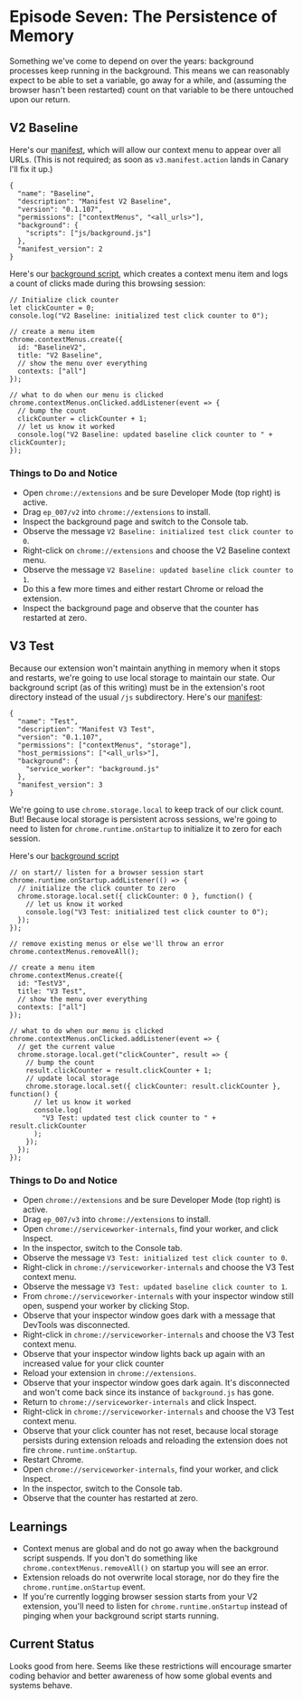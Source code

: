 # Episode Seven: The Persistence of Memory

Something we've come to depend on over the years: background processes keep running in the background. This means we can reasonably expect to be able to set a variable, go away for a while, and (assuming the browser hasn't been restarted) count on that variable to be there untouched upon our return.

## V2 Baseline

Here's our [manifest](https://github.com/kentbrew/learning-manifest-v3/blob/master/ep_007/v2/manifest.json), which will allow our context menu to appear over all URLs. (This is not required; as soon as `v3.manifest.action` lands in Canary I'll fix it up.)

```
{
  "name": "Baseline",
  "description": "Manifest V2 Baseline",
  "version": "0.1.107",
  "permissions": ["contextMenus", "<all_urls>"],
  "background": {
    "scripts": ["js/background.js"]
  },
  "manifest_version": 2
}
```

Here's our [background script](https://github.com/kentbrew/learning-manifest-v3/blob/master/ep_007/v2/js/background.js), which creates a context menu item and logs a count of clicks made during this browsing session:

```
// Initialize click counter
let clickCounter = 0;
console.log("V2 Baseline: initialized test click counter to 0");

// create a menu item
chrome.contextMenus.create({
  id: "BaselineV2",
  title: "V2 Baseline",
  // show the menu over everything
  contexts: ["all"]
});

// what to do when our menu is clicked
chrome.contextMenus.onClicked.addListener(event => {
  // bump the count
  clickCounter = clickCounter + 1;
  // let us know it worked
  console.log("V2 Baseline: updated baseline click counter to " + clickCounter);
});
```

### Things to Do and Notice

- Open `chrome://extensions` and be sure Developer Mode (top right) is active.
- Drag `ep_007/v2` into `chrome://extensions` to install.
- Inspect the background page and switch to the Console tab.
- Observe the message `V2 Baseline: initialized test click counter to 0`.
- Right-click on `chrome://extensions` and choose the V2 Baseline context menu.
- Observe the message `V2 Baseline: updated baseline click counter to 1`.
- Do this a few more times and either restart Chrome or reload the extension.
- Inspect the background page and observe that the counter has restarted at zero.

## V3 Test

Because our extension won't maintain anything in memory when it stops and restarts, we're going to use local storage to maintain our state. Our background script (as of this writing) must be in the extension's root directory instead of the usual `/js` subdirectory. Here's our [manifest](https://github.com/kentbrew/learning-manifest-v3/blob/master/ep_007/v3/manifest.json):

```
{
  "name": "Test",
  "description": "Manifest V3 Test",
  "version": "0.1.107",
  "permissions": ["contextMenus", "storage"],
  "host_permissions": ["<all_urls>"],
  "background": {
    "service_worker": "background.js"
  },
  "manifest_version": 3
}
```

We're going to use `chrome.storage.local` to keep track of our click count. But! Because local storage is persistent across sessions, we're going to need to listen for `chrome.runtime.onStartup` to initialize it to zero for each session.

Here's our [background script](https://github.com/kentbrew/learning-manifest-v3/blob/master/ep_007/v3/background.js)

```
// on start// listen for a browser session start
chrome.runtime.onStartup.addListener(() => {
  // initialize the click counter to zero
  chrome.storage.local.set({ clickCounter: 0 }, function() {
    // let us know it worked
    console.log("V3 Test: initialized test click counter to 0");
  });
});

// remove existing menus or else we'll throw an error
chrome.contextMenus.removeAll();

// create a menu item
chrome.contextMenus.create({
  id: "TestV3",
  title: "V3 Test",
  // show the menu over everything
  contexts: ["all"]
});

// what to do when our menu is clicked
chrome.contextMenus.onClicked.addListener(event => {
  // get the current value
  chrome.storage.local.get("clickCounter", result => {
    // bump the count
    result.clickCounter = result.clickCounter + 1;
    // update local storage
    chrome.storage.local.set({ clickCounter: result.clickCounter }, function() {
      // let us know it worked
      console.log(
        "V3 Test: updated test click counter to " + result.clickCounter
      );
    });
  });
});
```

### Things to Do and Notice

- Open `chrome://extensions` and be sure Developer Mode (top right) is active.
- Drag `ep_007/v3` into `chrome://extensions` to install.
- Open `chrome://serviceworker-internals`, find your worker, and click Inspect.
- In the inspector, switch to the Console tab.
- Observe the message `V3 Test: initialized test click counter to 0`.
- Right-click in `chrome://serviceworker-internals` and choose the V3 Test context menu.
- Observe the message `V3 Test: updated baseline click counter to 1`.
- From `chrome://serviceworker-internals` with your inspector window still open, suspend your worker by clicking Stop.
- Observe that your inspector window goes dark with a message that DevTools was disconnected.
- Right-click in `chrome://serviceworker-internals` and choose the V3 Test context menu.
- Observe that your inspector window lights back up again with an increased value for your click counter
- Reload your extension in `chrome://extensions`.
- Observe that your inspector window goes dark again. It's disconnected and won't come back since its instance of `background.js` has gone.
- Return to `chrome://serviceworker-internals` and click Inspect.
- Right-click in `chrome://serviceworker-internals` and choose the V3 Test context menu.
- Observe that your click counter has not reset, because local storage persists during extension reloads and reloading the extension does not fire `chrome.runtime.onStartup`.
- Restart Chrome.
- Open `chrome://serviceworker-internals`, find your worker, and click Inspect.
- In the inspector, switch to the Console tab.
- Observe that the counter has restarted at zero.

## Learnings

- Context menus are global and do not go away when the background script suspends. If you don't do something like `chrome.contextMenus.removeAll()` on startup you will see an error.
- Extension reloads do not overwrite local storage, nor do they fire the `chrome.runtime.onStartup` event.
- If you're currently logging browser session starts from your V2 extension, you'll need to listen for `chrome.runtime.onStartup` instead of pinging when your background script starts running.

## Current Status

Looks good from here. Seems like these restrictions will encourage smarter coding behavior and better awareness of how some global events and systems behave.
